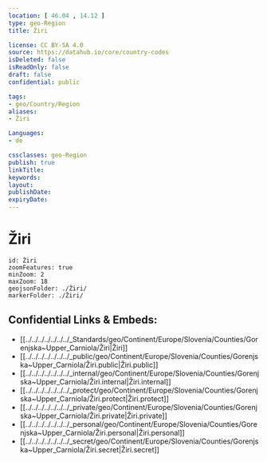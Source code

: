 ```yaml
---
location: [ 46.04 , 14.12 ] 
type: geo-Region
title: Žiri

license: CC BY-SA 4.0
source: https://datahub.io/core/country-codes
isDeleted: false
isReadOnly: false
draft: false
confidential: public

tags:
- geo/Country/Region
aliases:
- Žiri

Languages:
- de

cssclasses: geo-Region
publish: true
linkTitle: 
keywords: 
layout: 
publishDate: 
expiryDate: 
---
```


# Žiri

```leaflet
id: Žiri
zoomFeatures: true 
minZoom: 2 
maxZoom: 18
geojsonFolder: ./Žiri/
markerFolder: ./Žiri/
```


## Confidential Links & Embeds: 
- [[../../../../../../../_Standards/geo/Continent/Europe/Slovenia/Counties/Gorenjska~Upper_Carniola/Žiri|Žiri]] 
- [[../../../../../../../_public/geo/Continent/Europe/Slovenia/Counties/Gorenjska~Upper_Carniola/Žiri.public|Žiri.public]] 
- [[../../../../../../../_internal/geo/Continent/Europe/Slovenia/Counties/Gorenjska~Upper_Carniola/Žiri.internal|Žiri.internal]] 
- [[../../../../../../../_protect/geo/Continent/Europe/Slovenia/Counties/Gorenjska~Upper_Carniola/Žiri.protect|Žiri.protect]] 
- [[../../../../../../../_private/geo/Continent/Europe/Slovenia/Counties/Gorenjska~Upper_Carniola/Žiri.private|Žiri.private]] 
- [[../../../../../../../_personal/geo/Continent/Europe/Slovenia/Counties/Gorenjska~Upper_Carniola/Žiri.personal|Žiri.personal]] 
- [[../../../../../../../_secret/geo/Continent/Europe/Slovenia/Counties/Gorenjska~Upper_Carniola/Žiri.secret|Žiri.secret]] 

